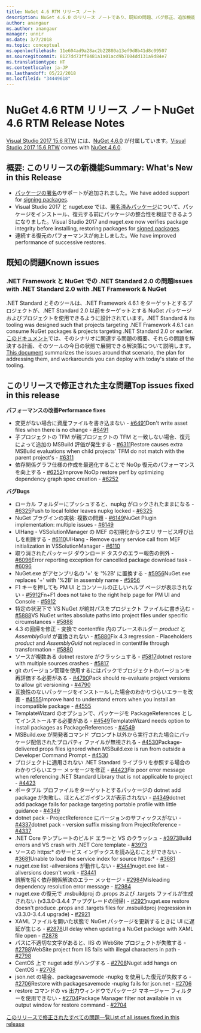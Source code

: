 ```yaml
---
title: NuGet 4.6 RTM リリース ノート
description: NuGet 4.6.0 のリリース ノートであり、既知の問題、バグ修正、追加機能、および DCR が含まれています。
author: anangaur
ms.author: anangaur
manager: unnir
ms.date: 3/7/2018
ms.topic: conceptual
ms.openlocfilehash: 11e604ad9a28ac2b22880a13ef9d8b41d8c09507
ms.sourcegitcommit: 8127dd73ff8481a1a01acd9b7004dd131a9d84e7
ms.translationtype: HT
ms.contentlocale: ja-JP
ms.lasthandoff: 05/22/2018
ms.locfileid: "34449618"
---
```

# <a name="nuget-46-rtm-release-notes"></a><span data-ttu-id="380a4-103">NuGet 4.6 RTM リリース ノート</span><span class="sxs-lookup"><span data-stu-id="380a4-103">NuGet 4.6 RTM Release Notes</span></span>

<span data-ttu-id="380a4-104">[Visual Studio 2017 15.6 RTW](https://www.visualstudio.com/news/releasenotes/vs2017-relnotes) には、[NuGet 4.6.0](https://dist.nuget.org/win-x86-commandline/v4.6.0/nuget.exe) が付属しています。</span><span class="sxs-lookup"><span data-stu-id="380a4-104">[Visual Studio 2017 15.6 RTW](https://www.visualstudio.com/news/releasenotes/vs2017-relnotes) comes with [NuGet 4.6.0](https://dist.nuget.org/win-x86-commandline/v4.6.0/nuget.exe).</span></span>

## <a name="summary-whats-new-in-this-release"></a><span data-ttu-id="380a4-105">概要: このリリースの新機能</span><span class="sxs-lookup"><span data-stu-id="380a4-105">Summary: What's New in this Release</span></span>

* <span data-ttu-id="380a4-106">[パッケージの署名](../create-packages/sign-a-package.md)のサポートが追加されました。</span><span class="sxs-lookup"><span data-stu-id="380a4-106">We have added support for [signing packages](../create-packages/sign-a-package.md).</span></span>
* <span data-ttu-id="380a4-107">Visual Studio 2017 と nuget.exe では、[署名済みパッケージ](../reference/signed-packages-reference.md)について、パッケージをインストール、復元する前にパッケージの整合性を検証できるようになりました。</span><span class="sxs-lookup"><span data-stu-id="380a4-107">Visual Studio 2017 and nuget.exe now verifies package integrity before installing, restoring packages for [signed packages](../reference/signed-packages-reference.md).</span></span>
* <span data-ttu-id="380a4-108">連続する復元のパフォーマンスが向上しました。</span><span class="sxs-lookup"><span data-stu-id="380a4-108">We have improved performance of successive restores.</span></span>

## <a name="known-issues"></a><span data-ttu-id="380a4-109">既知の問題</span><span class="sxs-lookup"><span data-stu-id="380a4-109">Known issues</span></span>

### <a name="issues-with-net-standard-20-with-net-framework--nuget"></a><span data-ttu-id="380a4-110">.NET Framework と NuGet での .NET Standard 2.0 の問題</span><span class="sxs-lookup"><span data-stu-id="380a4-110">Issues with .NET Standard 2.0 with .NET Framework & NuGet</span></span> 

<span data-ttu-id="380a4-111">.NET Standard とそのツールは、.NET Framework 4.6.1 をターゲットとするプロジェクトが、.NET Standard 2.0 以前をターゲットとする NuGet パッケージおよびプロジェクトを使用できるように設計されています。</span><span class="sxs-lookup"><span data-stu-id="380a4-111">.NET Standard & its tooling was designed such that projects targeting .NET Framework 4.6.1 can consume NuGet packages & projects targeting .NET Standard 2.0 or earlier.</span></span> <span data-ttu-id="380a4-112">[このドキュメント](https://github.com/dotnet/standard/issues/481)では、そのシナリオに関連する問題の概要、それらの問題を解決する計画、そのツールの今日の状態で展開できる解決策について説明します。</span><span class="sxs-lookup"><span data-stu-id="380a4-112">[This document](https://github.com/dotnet/standard/issues/481) summarizes the issues around that scenario, the plan for addressing them, and workarounds you can deploy with today's state of the tooling.</span></span>

## <a name="top-issues-fixed-in-this-release"></a><span data-ttu-id="380a4-113">このリリースで修正された主な問題</span><span class="sxs-lookup"><span data-stu-id="380a4-113">Top issues fixed in this release</span></span>

<span data-ttu-id="380a4-114">**パフォーマンスの改善**</span><span class="sxs-lookup"><span data-stu-id="380a4-114">**Performance fixes**</span></span>

* <span data-ttu-id="380a4-115">変更がない場合に資産ファイルを書き込まない - [#6491](https://github.com/NuGet/Home/issues/6491)</span><span class="sxs-lookup"><span data-stu-id="380a4-115">Don't write asset files when there is no change - [#6491](https://github.com/NuGet/Home/issues/6491)</span></span>
* <span data-ttu-id="380a4-116">子プロジェクトの TFM が親プロジェクトの TFM と一致しない場合、復元によって追加の MSBuild 評価が発生する - [#6311](https://github.com/NuGet/Home/issues/6311)</span><span class="sxs-lookup"><span data-stu-id="380a4-116">Restore causes extra MSBuild evaluations when child projects' TFM do not match with the parent project's - [#6311](https://github.com/NuGet/Home/issues/6311)</span></span>
* <span data-ttu-id="380a4-117">依存関係グラフ仕様の作成を最適化することで NoOp 復元のパフォーマンスを向上する - [#6252](https://github.com/NuGet/Home/issues/6252)</span><span class="sxs-lookup"><span data-stu-id="380a4-117">Improve NoOp restore perf by optimizing dependency graph spec creation - [#6252](https://github.com/NuGet/Home/issues/6252)</span></span>

<span data-ttu-id="380a4-118">**バグ**</span><span class="sxs-lookup"><span data-stu-id="380a4-118">**Bugs**</span></span>

* <span data-ttu-id="380a4-119">ローカル フォルダーにプッシュすると、nupkg がロックされたままになる - [#6325](https://github.com/NuGet/Home/issues/6325)</span><span class="sxs-lookup"><span data-stu-id="380a4-119">Push to local folder leaves nupkg locked - [#6325](https://github.com/NuGet/Home/issues/6325)</span></span>
* <span data-ttu-id="380a4-120">NuGet プラグインの実装: 複数の問題 - [#6149](https://github.com/NuGet/Home/issues/6149)</span><span class="sxs-lookup"><span data-stu-id="380a4-120">NuGet Plugin implementation:  multiple issues - [#6149](https://github.com/NuGet/Home/issues/6149)</span></span>
* <span data-ttu-id="380a4-121">UIHang - VSSolutionManager の MEF の初期化からクエリ サービス呼び出しを削除する - [#6110](https://github.com/NuGet/Home/issues/6110)</span><span class="sxs-lookup"><span data-stu-id="380a4-121">UIHang - Remove query service call from MEF initialization in VSSolutionManager - [#6110](https://github.com/NuGet/Home/issues/6110)</span></span>
* <span data-ttu-id="380a4-122">取り消されたパッケージ ダウンロード タスクのエラー報告の例外 - [#6096](https://github.com/NuGet/Home/issues/6096)</span><span class="sxs-lookup"><span data-stu-id="380a4-122">Error reporting exception for cancelled package download task - [#6096](https://github.com/NuGet/Home/issues/6096)</span></span>
* <span data-ttu-id="380a4-123">NuGet.exe がアセンブリ名の '+' を '%2B' に置換する - [#5956](https://github.com/NuGet/Home/issues/5956)</span><span class="sxs-lookup"><span data-stu-id="380a4-123">NuGet.exe replaces '+' with '%2B' in assembly name - [#5956](https://github.com/NuGet/Home/issues/5956)</span></span>
* <span data-ttu-id="380a4-124">F1 キーを押しても PM UI とコンソールの正しいヘルプ ページが表示されない - [#5912](https://github.com/NuGet/Home/issues/5912)</span><span class="sxs-lookup"><span data-stu-id="380a4-124">Fn+F1 does not take to the right help page for PM UI and Console - [#5912](https://github.com/NuGet/Home/issues/5912)</span></span>
* <span data-ttu-id="380a4-125">特定の状況下で VS NuGet が絶対パスをプロジェクト ファイルに書き込む - [#5888](https://github.com/NuGet/Home/issues/5888)</span><span class="sxs-lookup"><span data-stu-id="380a4-125">VS NuGet writes absolute paths into project files under specific circumstances - [#5888](https://github.com/NuGet/Home/issues/5888)</span></span>
* <span data-ttu-id="380a4-126">4.3 の回帰を修正 - 変換で contentfile 内のプレースホルダー $product$ と $AssemblyGuid$ が置換されない - [#5880](https://github.com/NuGet/Home/issues/5880)</span><span class="sxs-lookup"><span data-stu-id="380a4-126">Fix 4.3 regression - Placeholders $product$ and $AssemblyGuid$ not replaced in contentfile through transformation - [#5880](https://github.com/NuGet/Home/issues/5880)</span></span>
* <span data-ttu-id="380a4-127">ソースが複数ある dotnet restore がクラッシュする - [#5817](https://github.com/NuGet/Home/issues/5817)</span><span class="sxs-lookup"><span data-stu-id="380a4-127">dotnet restore with multiple sources crashes - [#5817](https://github.com/NuGet/Home/issues/5817)</span></span>
* <span data-ttu-id="380a4-128">git のバージョン管理を使用するにはパックでプロジェクトのバージョンを再評価する必要がある - [#4790](https://github.com/NuGet/Home/issues/4790)</span><span class="sxs-lookup"><span data-stu-id="380a4-128">Pack should re-evaluate project versions to allow git versioning - [#4790](https://github.com/NuGet/Home/issues/4790)</span></span>
* <span data-ttu-id="380a4-129">互換性のないパッケージをインストールした場合のわかりづらいエラーを改善 - [#4555](https://github.com/NuGet/Home/issues/4555)</span><span class="sxs-lookup"><span data-stu-id="380a4-129">Improve hard to understand errors when you install an incompatible package - [#4555](https://github.com/NuGet/Home/issues/4555)</span></span>
* <span data-ttu-id="380a4-130">TemplateWizard のオプションで、パッケージを PackageReferences としてインストールする必要がある - [#4549](https://github.com/NuGet/Home/issues/4549)</span><span class="sxs-lookup"><span data-stu-id="380a4-130">TemplateWizard needs option to install packages as PackageReferences - [#4549](https://github.com/NuGet/Home/issues/4549)</span></span>
* <span data-ttu-id="380a4-131">MSBuild.exe が開発者コマンド プロンプト以外から実行された場合にパッケージ配信されたプロパティ ファイルが無視される - [#4530](https://github.com/NuGet/Home/issues/4530)</span><span class="sxs-lookup"><span data-stu-id="380a4-131">Package-delivered props files ignored when MSBuild.exe is run from outside a Developer Command Prompt - [#4530](https://github.com/NuGet/Home/issues/4530)</span></span>
* <span data-ttu-id="380a4-132">プロジェクトに適用されない .NET Standard ライブラリを参照する場合のわかりづらいエラー メッセージを修正 - [#4423](https://github.com/NuGet/Home/issues/4423)</span><span class="sxs-lookup"><span data-stu-id="380a4-132">Fix poor error message when referencing .NET Standard Library that is not applicable to project - [#4423](https://github.com/NuGet/Home/issues/4423)</span></span>
* <span data-ttu-id="380a4-133">ポータブル プロファイルをターゲットとするパッケージの dotnet add package が失敗し、ほとんどガイダンスが表示されない - [#4349](https://github.com/NuGet/Home/issues/4349)</span><span class="sxs-lookup"><span data-stu-id="380a4-133">dotnet add package fails for package targeting portable profile with little guidance - [#4349](https://github.com/NuGet/Home/issues/4349)</span></span>
* <span data-ttu-id="380a4-134">dotnet pack - ProjectReference にバージョンのサフィックスがない - [#4337](https://github.com/NuGet/Home/issues/4337)</span><span class="sxs-lookup"><span data-stu-id="380a4-134">dotnet pack - version suffix missing from ProjectReference - [#4337](https://github.com/NuGet/Home/issues/4337)</span></span>
* <span data-ttu-id="380a4-135">.NET Core テンプレートのビルド エラーと VS のクラッシュ - [#3973](https://github.com/NuGet/Home/issues/3973)</span><span class="sxs-lookup"><span data-stu-id="380a4-135">Build errors and VS crash with .NET Core template - [#3973](https://github.com/NuGet/Home/issues/3973)</span></span>
* <span data-ttu-id="380a4-136">ソースの https:\* のサービス インデックスを読み込むことができない - [#3681](https://github.com/NuGet/Home/issues/3681)</span><span class="sxs-lookup"><span data-stu-id="380a4-136">Unable to load the service index for source https:\* - [#3681](https://github.com/NuGet/Home/issues/3681)</span></span>
* <span data-ttu-id="380a4-137">nuget.exe list -allversions が動作しない - [#3441](https://github.com/NuGet/Home/issues/3441)</span><span class="sxs-lookup"><span data-stu-id="380a4-137">nuget.exe list -allversions doesn't work - [#3441](https://github.com/NuGet/Home/issues/3441)</span></span>
* <span data-ttu-id="380a4-138">誤解を招く依存関係解決のエラー メッセージ - [#2984](https://github.com/NuGet/Home/issues/2984)</span><span class="sxs-lookup"><span data-stu-id="380a4-138">Misleading dependency resolution error message - [#2984](https://github.com/NuGet/Home/issues/2984)</span></span>
* <span data-ttu-id="380a4-139">nuget.exe の復元で .msbuildproj の .props および .targets ファイルが生成されない (v3.3.0-3.4.4 アップグレードの回帰) - [#2921](https://github.com/NuGet/Home/issues/2921)</span><span class="sxs-lookup"><span data-stu-id="380a4-139">nuget.exe restore doesn't produce .props and .targets files for .msbuildproj (regression in v3.3.0-3.4.4 upgrade) - [#2921](https://github.com/NuGet/Home/issues/2921)</span></span>
* <span data-ttu-id="380a4-140">XAML ファイルを開いた状態で NuGet パッケージを更新するときに UI に遅延が生じる - [#2878](https://github.com/NuGet/Home/issues/2878)</span><span class="sxs-lookup"><span data-stu-id="380a4-140">UI delay when updating a NuGet package with XAML file open - [#2878](https://github.com/NuGet/Home/issues/2878)</span></span>
* <span data-ttu-id="380a4-141">パスに不適切な文字があると、IIS の WebSite プロジェクトが失敗する - [#2798](https://github.com/NuGet/Home/issues/2798)</span><span class="sxs-lookup"><span data-stu-id="380a4-141">WebSite project from IIS fails with illegal characters in path - [#2798](https://github.com/NuGet/Home/issues/2798)</span></span>
* <span data-ttu-id="380a4-142">CentOS 上で nuget add がハングする - [#2708](https://github.com/NuGet/Home/issues/2708)</span><span class="sxs-lookup"><span data-stu-id="380a4-142">Nuget add hangs on CentOS - [#2708](https://github.com/NuGet/Home/issues/2708)</span></span>
* <span data-ttu-id="380a4-143">json.net の場合、packagesavemode -nupkg を使用した復元が失敗する - [#2706](https://github.com/NuGet/Home/issues/2706)</span><span class="sxs-lookup"><span data-stu-id="380a4-143">Restore with packagesavemode -nupkg fails for json.net - [#2706](https://github.com/NuGet/Home/issues/2706)</span></span>
* <span data-ttu-id="380a4-144">restore コマンドの vs 出力ウィンドウでパッケージ マネージャー フィルターを使用できない - [#2704](https://github.com/NuGet/Home/issues/2704)</span><span class="sxs-lookup"><span data-stu-id="380a4-144">Package Manager filter not available in vs output window for restore command - [#2704](https://github.com/NuGet/Home/issues/2704)</span></span>

[<span data-ttu-id="380a4-145">このリリースで修正されたすべての問題一覧</span><span class="sxs-lookup"><span data-stu-id="380a4-145">List of all issues fixed in this release</span></span>](https://github.com/NuGet/Home/issues?q=is%3Aissue+is%3Aclosed+milestone%3A%224.6")
